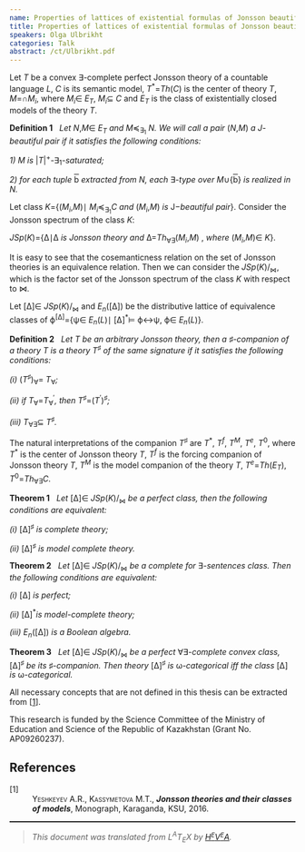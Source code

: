```yaml
---
name: Properties of lattices of existential formulas of Jonsson beautiful pairs.
title: Properties of lattices of existential formulas of Jonsson beautiful pairs.
speakers: Olga Ulbrikht
categories: Talk
abstract: /ct/Ulbrikht.pdf
---
```

<p>
Let <span style="font-style:italic">T</span> be a convex &#x2203;-complete perfect Jonsson theory of a countable language <span style="font-style:italic">L</span>, <span style="font-style:italic">C</span> is its semantic model, <span style="font-style:italic">T</span><sup>*</sup>=<span style="font-style:italic">Th</span>(<span style="font-style:italic">C</span>) is the center of theory <span style="font-style:italic">T</span>, <span style="font-style:italic">M</span>=&#x2229;<span style="font-style:italic">M</span><sub><span style="font-style:italic">i</span></sub>, where <span style="font-style:italic">M</span><sub><span style="font-style:italic">i</span></sub>&#x2208; <span style="font-style:italic">E</span><sub><span style="font-style:italic">T</span></sub>, <span style="font-style:italic">M</span><sub><span style="font-style:italic">i</span></sub>&#x2286; <span style="font-style:italic">C</span> and <span style="font-style:italic">E</span><sub><span style="font-style:italic">T</span></sub> is the class of existentially closed models of the theory <span style="font-style:italic">T</span>.</p><div class="theorem"><span style="font-weight:bold">Definition&#xA0;1</span>&#xA0;&#xA0;<em>
Let </em><span style="font-style:italic">N</span>,<span style="font-style:italic">M</span>&#x2208; <span style="font-style:italic">E</span><sub><span style="font-style:italic">T</span></sub><em> and </em><span style="font-style:italic">M</span>&#x227C;<sub>&#x2203;<sub>1</sub></sub> <span style="font-style:italic">N</span><em>. We will call a pair </em>(<span style="font-style:italic">N</span>,<span style="font-style:italic">M</span>)<em> a </em><span style="font-style:italic">J</span><em>-beautiful pair if it satisfies the following conditions:</em><p><em>1) </em><span style="font-style:italic">M</span><em> is </em>|<span style="font-style:italic">T</span>|<sup>+</sup><em>-</em>&#x2203;<sub>1</sub><em>-saturated;</em></p><p><em>2) for each tuple </em><span style="text-decoration:overline">b</span><em> extracted from </em><span style="font-style:italic">N</span><em>, each </em>&#x2203;<em>-type over </em><span style="font-style:italic">M</span>&#x222A;{<span style="text-decoration:overline">b</span>}<em> is realized in </em><span style="font-style:italic">N</span><em>.
</em></p></div><p>Let class <span style="font-style:italic">K</span>={(<span style="font-style:italic">M</span><sub><span style="font-style:italic">i</span></sub>,<span style="font-style:italic">M</span>)&#x2223; <span style="font-style:italic">M</span><sub><span style="font-style:italic">i</span></sub>&#x227C;<sub>&#x2203;<sub>1</sub></sub><span style="font-style:italic">C</span>  <span style="font-style:italic">and</span>  (<span style="font-style:italic">M</span><sub><span style="font-style:italic">i</span></sub>,<span style="font-style:italic">M</span>)  <span style="font-style:italic">is</span> J&#x2212;<span style="font-style:italic">beautiful</span> <span style="font-style:italic">pair</span>}. 
Consider the Jonsson spectrum of the class <span style="font-style:italic">K</span>:
</p><div class="center">
<span style="font-style:italic">JSp</span>(<span style="font-style:italic">K</span>)={&#x394;&#x2223;&#x394;  <span style="font-style:italic">is</span> <span style="font-style:italic">Jonsson</span> <span style="font-style:italic">theory</span> <span style="font-style:italic">and</span>  &#x394;=<span style="font-style:italic">Th</span><sub>&#x2200;&#x2203;</sub>(<span style="font-style:italic">M</span><sub><span style="font-style:italic">i</span></sub>,<span style="font-style:italic">M</span>) , <span style="font-style:italic">where</span>  (<span style="font-style:italic">M</span><sub><span style="font-style:italic">i</span></sub>,<span style="font-style:italic">M</span>)&#x2208; <span style="font-style:italic">K</span>}.
</div><p>
It is easy to see that the cosemanticness relation on the set of Jonsson theories is an equivalence relation. Then we can consider the <span style="font-style:italic">JSp</span>(<span style="font-style:italic">K</span>)/<sub>&#x22C8;</sub>, which is the factor set of the Jonsson spectrum of the class <span style="font-style:italic">K</span> with respect to &#x22C8;.</p><p>Let [&#x394;]&#x2208; <span style="font-style:italic">JSp</span>(<span style="font-style:italic">K</span>)/<sub>&#x22C8;</sub> and <span style="font-style:italic">E</span><sub><span style="font-style:italic">n</span></sub>([&#x394;]) be the distributive lattice of equivalence classes of &#x3D5;<sup>[&#x394;]</sup>={&#x3C8;&#x2208; <span style="font-style:italic">E</span><sub><span style="font-style:italic">n</span></sub>(<span style="font-style:italic">L</span>)&#x2223; [&#x394;]<sup>*</sup>&#x22A8; &#x3D5;&#x2194;&#x3C8;, &#x3D5;&#x2208; <span style="font-style:italic">E</span><sub><span style="font-style:italic">n</span></sub>(<span style="font-style:italic">L</span>)}.</p><div class="theorem"><span style="font-weight:bold">Definition&#xA0;2</span>&#xA0;&#xA0;<em> Let </em><span style="font-style:italic">T</span><em> be an arbitrary Jonsson theory, then a </em>&#x266F;<em>-companion of a theory </em><span style="font-style:italic">T</span><em> is
a theory </em><span style="font-style:italic">T</span><sup>&#x266F;</sup><em> of the same signature if it satisfies the following conditions: </em><p><em>(i) </em>(<span style="font-style:italic">T</span><sup>&#x266F;</sup>)<sub>&#x2200;</sub>= <span style="font-style:italic">T</span><sub>&#x2200;</sub><em>;</em></p><p><em>(ii) if </em><span style="font-style:italic">T</span><sub>&#x2200;</sub>=<span style="font-style:italic">T</span><sub>&#x2200;</sub><sup>&#x2032;</sup><em>, then </em><span style="font-style:italic">T</span><sup>&#x266F;</sup>=(<span style="font-style:italic">T</span><sup>&#x2032;</sup>)<sup>&#x266F;</sup><em>;</em></p><p><em>(iii) </em><span style="font-style:italic">T</span><sub>&#x2200;&#x2203;</sub>&#x2286; <span style="font-style:italic">T</span><sup>&#x266F;</sup><em>.
</em></p></div><p>
The natural interpretations of the companion <span style="font-style:italic">T</span><sup>&#x266F;</sup> are <span style="font-style:italic">T</span><sup>*</sup>, <span style="font-style:italic">T</span><sup><span style="font-style:italic">f</span></sup>, <span style="font-style:italic">T</span><sup><span style="font-style:italic">M</span></sup>, <span style="font-style:italic">T</span><sup><span style="font-style:italic">e</span></sup>, <span style="font-style:italic">T</span><sup>0</sup>, where <span style="font-style:italic">T</span><sup>*</sup> is the center of Jonsson theory <span style="font-style:italic">T</span>, <span style="font-style:italic">T</span><sup><span style="font-style:italic">f</span></sup> is the forcing companion of Jonsson theory <span style="font-style:italic">T</span>, <span style="font-style:italic">T</span><sup><span style="font-style:italic">M</span></sup> is the model
companion of the theory <span style="font-style:italic">T</span>, <span style="font-style:italic">T</span><sup><span style="font-style:italic">e</span></sup>=<span style="font-style:italic">Th</span>(<span style="font-style:italic">E</span><sub><span style="font-style:italic">T</span></sub>), <span style="font-style:italic">T</span><sup>0</sup>=<span style="font-style:italic">Th</span><sub>&#x2200;&#x2203;</sub><span style="font-style:italic">C</span>.</p><div class="theorem"><span style="font-weight:bold">Theorem&#xA0;1</span>&#xA0;&#xA0;<em>
Let </em>[&#x394;]&#x2208; <span style="font-style:italic">JSp</span>(<span style="font-style:italic">K</span>)/<sub>&#x22C8;</sub><em> be a perfect class, then the following conditions are equivalent:</em><p><em>(i) </em>[&#x394;]<sup>&#x266F;</sup><em> is complete theory;</em></p><p><em>(ii) </em>[&#x394;]<sup>&#x266F;</sup><em> is model complete theory.
</em></p></div><div class="theorem"><span style="font-weight:bold">Theorem&#xA0;2</span>&#xA0;&#xA0;<em>
Let </em>[&#x394;]&#x2208; <span style="font-style:italic">JSp</span>(<span style="font-style:italic">K</span>)/<sub>&#x22C8;</sub><em> be a complete for </em>&#x2203;<em>-sentences class. Then the following
conditions are equivalent:</em><p><em>(i) </em>[&#x394;]<em> is perfect;</em></p><p><em>(ii) </em>[&#x394;]<sup>*</sup><em>is model-complete theory;</em></p><p><em>(iii) </em><span style="font-style:italic">E</span><sub><span style="font-style:italic">n</span></sub>([&#x394;])<em> is a Boolean algebra.
</em></p></div><div class="theorem"><span style="font-weight:bold">Theorem&#xA0;3</span>&#xA0;&#xA0;<em>
Let </em>[&#x394;]&#x2208; <span style="font-style:italic">JSp</span>(<span style="font-style:italic">K</span>)/<sub>&#x22C8;</sub><em> be a perfect </em>&#x2200;&#x2203;<em>-complete convex class, </em>[&#x394;]<sup>&#x266F;</sup><em> be its </em>&#x266F;<em>-companion. Then theory </em>[&#x394;]<sup>&#x266F;</sup><em> is </em>&#x3C9;<em>-categorical iff the class </em>[&#x394;]<em> is </em>&#x3C9;<em>-categorical.
</em></div><p>All necessary concepts that are not defined in this thesis can be extracted from [<a href="#1">1</a>].</p><p>This research is funded by the Science Committee of the Ministry of Education and Science of the Republic of Kazakhstan (Grant No. AP09260237).</p><!--TOC section id="sec1" References-->
<h2 id="sec1" class="section">References</h2><!--SEC END --><dl class="thebibliography"><dt class="dt-thebibliography">
<a id="1">[1]</a></dt><dd class="dd-thebibliography">
<span style="font-variant:small-caps">Yeshkeyev A.R., Kassymetova M.T.</span>,
<span style="font-weight:bold"><span style="font-style:italic">Jonsson theories and their classes of models</span></span>,
Monograph,
Karaganda,
KSU,
2016.
</dd></dl><!--CUT END -->
<!--HTMLFOOT-->
<!--ENDHTML-->
<!--FOOTER-->
<hr style="height:2"><blockquote class="quote"><em>This document was translated from L<sup>A</sup>T<sub>E</sub>X by
</em><a href="http://hevea.inria.fr/index.html"><em>H</em><em><span style="font-size:small"><sup>E</sup></span></em><em>V</em><em><span style="font-size:small"><sup>E</sup></span></em><em>A</em></a><em>.</em></blockquote>
